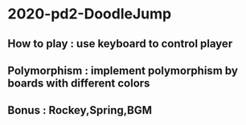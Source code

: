 # 2020-pd2-DoodleJump

## How to play : use keyboard to control player 
## Polymorphism : implement polymorphism by boards with different colors
## Bonus : Rockey,Spring,BGM
